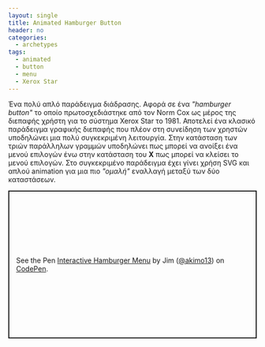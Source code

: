 ```yaml
---
layout: single
title: Animated Hamburger Button
header: no
categories:
  - archetypes
tags:
  - animated
  - button
  - menu
  - Xerox Star
---
```


Ένα πολύ απλό παράδειγμα διάδρασης. Αφορά σε ένα *"hamburger button"* το οποίο πρωτοσχεδιάστηκε από τον Norm Cox ως μέρος της διεπαφής χρήστη για το σύστημα Xerox Star το 1981.
Αποτελεί ένα κλασικό παράδειγμα γραφικής διεπαφής που πλέον στη συνείδηση των χρηστών υποδηλώνει μια πολύ συγκεκριμένη λειτουργία. Στην κατάσταση των τριών παράλληλων γραμμών
υποδηλώνει πως μπορεί να ανοίξει ένα μενού επιλογών ένω στην κατάσταση του **Χ** πως μπορεί να κλείσει το μενού επιλογών. Στο συγκεκριμένο παράδειγμα έχει γίνει χρήση SVG και απλού
animation για μια πιο *"ομαλή"* εναλλαγή μεταξύ των δύο καταστάσεων.

<p class="codepen" data-height="300" data-default-tab="html,result" data-slug-hash="JjBobRr" data-editable="true" data-user="akimo13" style="height: 300px; box-sizing: border-box; display: flex; align-items: center; justify-content: center; border: 2px solid; margin: 1em 0; padding: 1em;">
  <span>See the Pen <a href="https://codepen.io/akimo13/pen/JjBobRr">
  Interactive Hamburger Menu</a> by Jim (<a href="https://codepen.io/akimo13">@akimo13</a>)
  on <a href="https://codepen.io">CodePen</a>.</span>
</p>
<script async src="https://cpwebassets.codepen.io/assets/embed/ei.js"></script>

